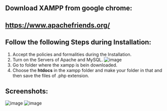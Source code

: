 ## Download XAMPP from google chrome:
## https://www.apachefriends.org/

## Follow the following Steps during Installation:
1. Accept the policies and formalities during the Installation.
2. Turn on the Servers of Apache and MySQL.
![image](https://github.com/pranavpatil637/Sample-php-webpage-embedded-in-HTML/assets/114077388/892dcee8-5a2f-4ae3-9b85-63026dbc997a)
3. Go to folder where the xampp is bein downloaded.
4. Choose the <strong>htdocs</strong> in the xampp folder and make your folder in that and then save the files of .php extension.

## Screenshots:
![image](https://github.com/pranavpatil637/php-projects/assets/114077388/81cec192-a2c7-4a8e-ae3a-b8fee743ea95)
![image](https://github.com/pranavpatil637/php-projects/assets/114077388/934796a7-3657-41a3-8747-f4919cca3443)
